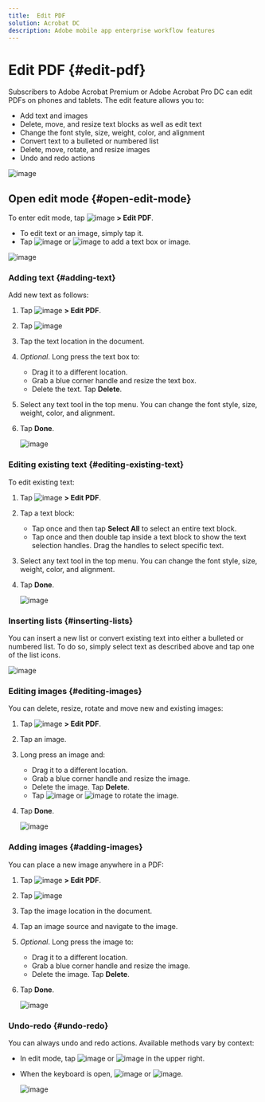 ```yaml
---
title:  Edit PDF 
solution: Acrobat DC
description: Adobe mobile app enterprise workflow features
---
```


# Edit PDF {#edit-pdf}

Subscribers to Adobe Acrobat Premium or Adobe Acrobat Pro DC can edit PDFs on phones and tablets. The edit feature allows you to: 

* Add text and images
* Delete, move, and resize text blocks as well as edit text
* Change the font style, size, weight, color, and alignment
* Convert text to a bulleted or numbered list
* Delete, move, rotate, and resize images
* Undo and redo actions

![image](./images/editmode.png)

## Open edit mode {#open-edit-mode}

To enter edit mode, tap ![image](./images/editicon.png) **> Edit PDF**. 

* To edit text or an image, simply tap it. 
* Tap ![image](./images/addtexticon.png) or ![image](./images/addimageicon.png) to add a text box or image. 

![image](./images/editbuttonmenu.png)

### Adding text {#adding-text}

Add new text as follows: 

1. Tap ![image](./images/editicon.png) **> Edit PDF**. 
1. Tap ![image](./images/addtexticon.png)
1. Tap the text location in the document.
1. *Optional*. Long press the text box to: 

    * Drag it to a different location. 
    * Grab a blue corner handle and resize the text box. 
    * Delete the text. Tap **Delete**. 
 
1. Select any text tool in the top menu. You can change the font style, size, weight, color, and alignment. 
1. Tap **Done**. 

   ![image](./images/addtext.png)

### Editing existing text {#editing-existing-text}

To edit existing text: 

1. Tap ![image](./images/editicon.png) **> Edit PDF**. 
1. Tap a text block: 

    * Tap once and then tap **Select All** to select an entire text block. 
    * Tap once and then double tap inside a text block to show the text selection handles. Drag the handles to select specific text. 
 
1. Select any text tool in the top menu. You can change the font style, size, weight, color, and alignment. 
1. Tap **Done**. 

   ![image](./images/selecttext.png)

### Inserting lists {#inserting-lists}

You can insert a new list or convert existing text into either a bulleted or numbered list. To do so, simply select text as described above and tap one of the list icons. 

   ![image](./images/insertlist.png)

### Editing images {#editing-images}

You can delete, resize, rotate and move new and existing images: 

1. Tap ![image](./images/editicon.png) **> Edit PDF**. 
1. Tap an image. 
1. Long press an image and: 

    * Drag it to a different location. 
    * Grab a blue corner handle and resize the image. 
    * Delete the image. Tap **Delete**. 
    * Tap ![image](./images/rotateleft.png) or ![image](./images/rotateright.png) to rotate the image.

1. Tap **Done**. 
 
   ![image](./images/editimage.png)

### Adding images {#adding-images}

You can place a new image anywhere in a PDF: 

1. Tap ![image](./images/editicon.png) **> Edit PDF**. 
1. Tap ![image](./images/addimageicon.png)
1. Tap the image location in the document.
1. Tap an image source and navigate to the image. 
1. *Optional*. Long press the image to: 

    * Drag it to a different location. 
    * Grab a blue corner handle and resize the image. 
    * Delete the image. Tap **Delete**. 

1. Tap **Done**. 

   ![image](./images/addimage.png)


### Undo-redo {#undo-redo}

You can always undo and redo actions. Available methods vary by context: 

* In edit mode, tap ![image](./images/undoicon.png) or ![image](./images/redoicon.png) in the upper right. 
* When the keyboard is open, ![image](./images/undoicon.png) or ![image](./images/redoicon.png). 

   ![image](./images/undoredoedit.png)


